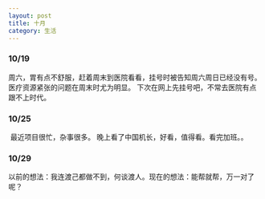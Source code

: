 ```yaml
---
layout: post
title: 十月
category: 生活
---
```



### 10/19   

​      周六，胃有点不舒服，赶着周末到医院看看，挂号时被告知周六周日已经没有号。医疗资源紧张的问题在周末时尤为明显。 下次在网上先挂号吧，不常去医院有点跟不上时代。

### 10/25

​    最近项目很忙，杂事很多。 晚上看了中国机长，好看，值得看。看完加班。。

### 10/29

​    以前的想法：我连渡己都做不到，何谈渡人。现在的想法：能帮就帮，万一对了呢？

